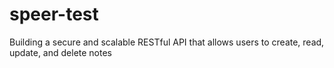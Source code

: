 # speer-test
Building a secure and scalable RESTful API that allows users to create, read, update, and delete notes
